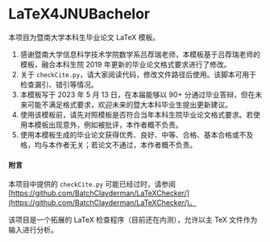 # LaTeX4JNUBachelor

本项目为暨南大学本科生毕业论文 LaTeX 模板。

1) 感谢暨南大学信息科学技术学院数学系吕荐瑞老师，本模板基于吕荐瑞老师的模板，融合本科生院 2019 年更新的毕业论文格式要求进行了修改。
2) 关于 ``checkCite.py``，请大家阅读代码，修改文件路径后使用。该脚本可用于检查漏引、错引等情况。
3) 本模板写于 2023 年 5 月 13 日，在本届能够以 90+ 分通过毕业答辩，但在未来可能不满足格式要求，欢迎未来的暨大本科毕业生提出更新建议。
4) 使用该模板前，请先对照模板是否符合当年本科生院毕业论文格式要求。若使用本模板出现意外，例如被批评，本作者概不负责。
5) 使用本模板生成的毕业论文获得优秀、良好、中等、合格、基本合格或不及格，均与本作者无关；若论文不通过，本作者概不负责。

#### 附言

本项目中提供的 ``checkCite.py`` 可能已经过时，请参阅 [https://github.com/BatchClayderman/LaTeXChecker/](https://github.com/BatchClayderman/LaTeXChecker/)。

该项目是一个拓展的 LaTeX 检查程序（目前还在内测），允许以主 TeX 文件作为输入进行分析。
